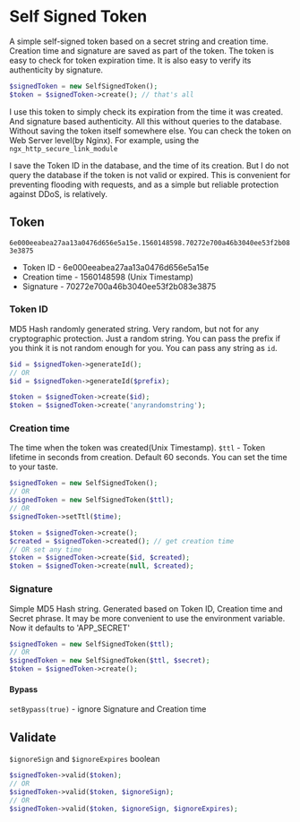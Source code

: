 # Self Signed Token

A simple self-signed token based on a secret string and creation time. Creation time and signature are saved as part of the token. The token is easy to check for token expiration time. It is also easy to verify its authenticity by signature.

```php
$signedToken = new SelfSignedToken();
$token = $signedToken->create(); // that's all
```

I use this token to simply check its expiration from the time it was created. And signature based authenticity. All this without queries to the database. Without saving the token itself somewhere else. You can check the token on Web Server level(by Nginx). For example, using the `ngx_http_secure_link_module`

I save the Token ID in the database, and the time of its creation. But I do not query the database if the token is not valid or expired. This is convenient for preventing flooding with requests, and as a simple but reliable protection against DDoS, is relatively.

## Token

`6e000eeabea27aa13a0476d656e5a15e.1560148598.70272e700a46b3040ee53f2b083e3875`

* Token ID - 6e000eeabea27aa13a0476d656e5a15e
* Creation time - 1560148598 (Unix Timestamp)
* Signature - 70272e700a46b3040ee53f2b083e3875

### Token ID

MD5 Hash randomly generated string. Very random, but not for any cryptographic protection. Just a random string. You can pass the prefix if you think it is not random enough for you. You can pass any string as `id`.

```php
$id = $signedToken->generateId(); 
// OR
$id = $signedToken->generateId($prefix);

$token = $signedToken->create($id);
$token = $signedToken->create('anyrandomstring');
```

### Creation time

The time when the token was created(Unix Timestamp). `$ttl` - Token lifetime in seconds from creation. Default 60 seconds. You can set the time to your taste. 

```php
$signedToken = new SelfSignedToken();
// OR
$signedToken = new SelfSignedToken($ttl);
// OR
$signedToken->setTtl($time);

$token = $signedToken->create();
$created = $signedToken->created(); // get creation time
// OR set any time
$token = $signedToken->create($id, $created); 
$token = $signedToken->create(null, $created); 
```

### Signature

Simple MD5 Hash string. Generated based on Token ID, Creation time and Secret phrase. It may be more convenient to use the environment variable. Now it defaults to 'APP_SECRET'

```php
$signedToken = new SelfSignedToken($ttl);
// OR 
$signedToken = new SelfSignedToken($ttl, $secret);
$token = $signedToken->create();
```

#### Bypass
 
`setBypass(true)` - ignore Signature and Creation time 

## Validate

`$ignoreSign` and `$ignoreExpires` boolean

```php
$signedToken->valid($token); 
// OR
$signedToken->valid($token, $ignoreSign); 
// OR
$signedToken->valid($token, $ignoreSign, $ignoreExpires);  
```
